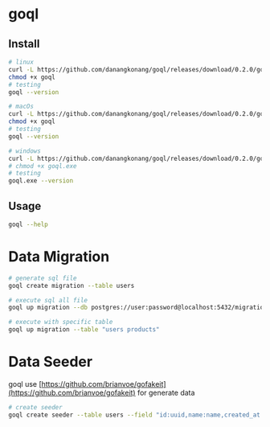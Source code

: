 # goql

## Install

```bash
# linux
curl -L https://github.com/danangkonang/goql/releases/download/0.2.0/goql_linux -o goql
chmod +x goql
# testing
goql --version

# macOs
curl -L https://github.com/danangkonang/goql/releases/download/0.2.0/goql_macOs -o goql
chmod +x goql
# testing
goql --version

# windows
curl -L https://github.com/danangkonang/goql/releases/download/0.2.0/goql_windows -o goql.exe
# chmod +x goql.exe
# testing
goql.exe --version
```

## Usage
```bash
goql --help
```
# Data Migration

```bash
# generate sql file
goql create migration --table users

# execute sql all file
goql up migration --db postgres://user:password@localhost:5432/migration?sslmode=disable

# execute with specific table
goql up migration --table "users products"
```

# Data Seeder

goql use [https://github.com/brianvoe/gofakeit](https://github.com/brianvoe/gofakeit) for generate data

```bash
# create seeder
goql create seeder --table users --field "id:uuid,name:name,created_at:unixtime" --count 100
```
